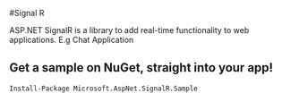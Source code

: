 #Signal R 

ASP.NET SignalR is a library to add real-time functionality to web applications. E.g Chat Application

## Get a sample on NuGet, straight into your app!

    Install-Package Microsoft.AspNet.SignalR.Sample
